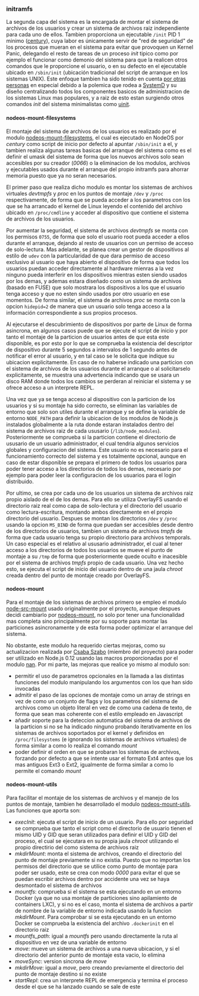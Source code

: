 ### initramfs

La segunda capa del sistema es la encargada de montar el sistema de archivos de
los usuarios y crear un sistema de archivos raiz independiente para cada uno de
ellos. Tambien proporciona un ejecutable ```/init``` PID 1 minimo
([century](https://github.com/piranna/node-century)), cuya labor es únicamente
servir de "red de seguridad" de los procesos que mueran en el sistema para
evitar que provoquen un Kernel Panic, delegando el resto de tareas de un proceso
*init* tipico como por ejemplo el funcionar como demonio del sistema para que la
realicen otros comandos que le proporcione el usuario, o en su defecto en el
ejecutable ubicado en ```/sbin/init``` (ubicación tradicional del script de
arranque en los sistemas UNIX). Este enfoque tambien ha sido tenido en cuenta
[por otras personas](http://ewontfix.com/14) en especial debido a la polemica
que rodea a [SystemD](http://www.freedesktop.org/wiki/Software/systemd) y su
diseño centralizando todos los componentes basicos de administracion de los
sistemas Linux mas populares, y a raiz de esto estan surgiendo otros comandos
*init* del sistema minimalistas como [uinit](https://github.com/siblynx/uinit).

#### nodeos-mount-filesystems

El montaje del sistema de archivos de los usuarios es realizado por el modulo
[nodeos-mount-filesystems](https://github.com/piranna/nodeos-mount-filesystems),
el cual es ejecutado en NodeOS por *century* como script de inicio por defecto
al apuntar ```/sbin/init``` a el, y tambien realiza algunas tareas basicas del
arranque del sistema como es el definir el umask del sistema de forma que los
nuevos archivos solo sean accesibles por su creador (*0066*) o la eliminacion de
los modulos, archivos y ejecutables usados durante el arranque del propio
initramfs para ahorrar memoria puesto que ya no seran necesarios.

El primer paso que realiza dicho modulo es montar los sistemas de archivos
virtuales *devtmpfs* y *proc* en los puntos de montaje ```/dev``` y ```/proc```
respectivamente, de forma que se pueda acceder a los parametros con los que se
ha arrancado el kernel de Linux leyendo el contenido del archivo ubicado en
`/proc/cmdline` y acceder al dispositivo que contiene el sistema de archivos
de los usuarios.

Por aumentar la seguridad, el sistema de archivos *devtmpfs* se monta con los
permisos ```0755```, de forma que solo el usuario root pueda acceder a ellos
durante el arranque, dejando al resto de usuarios con un permiso de acceso de
solo-lectura. Mas adelante, se planea crear un gestor de dispositivos al estilo
de ```udev``` con la particularidad de que dara permiso de acceso exclusivo al
usuario que haya abierto el dispositivo de forma que todos los usuarios puedan
acceder directamente al hardware mienras a la vez ninguno pueda interferir en
los dispositivos mientras esten siendo usados por los demas, y ademas estara
diseñado como un sistema de archivos (basado en FUSE) que solo mostrara los
dispositivos a los que el usuario tenga acceso y que no esten sindo usados por
otro usuario en ese momentos. De forma similar, el sistema de archivos *proc* se
monta con la opcion ```hidepid=2``` de manera que un usuario solo tenga acceso a
la información correspondiente a sus propios procesos.

Al ejecutarse el descubrimiento de dispositivos por parte de Linux de forma
asincrona, en algunos casos puede que se ejecute el script de inicio y por tanto
el montaje de la particion de usuarios antes de que esta este disponible, es por
esto por lo que se comprueba la existencia del descriptor de dispositivo durante
5 segundos a intervalos de 1 segundo antes de notificar el error al usuario, y
en tal caso se le solicita que indique su ubicacion explicitamente. En caso de
no haberse indicado una particion con el sistema de archivos de los usuarios
durante el arranque o al solicitarselo explicitamente, se muestra una
advertencia indicando que se usara un disco RAM donde todos los cambios se
perderan al reiniciar el sistema y se ofrece acceso a un interprete REPL.

Una vez que ya se tenga acceso al dispositivo con la particion de los usuarios y
si su montaje ha sido correcto, se eliminan las variables de entorno que solo
son utiles durante el arranque y se define la variable de entorno `NODE_PATH`
para definir la ubicacion de los modulos de Node.js instalados globalmente a la
ruta donde estaran instalados dentro del sistema de archivos raiz de cada
ususario (`/lib/node_modules`). Posteriormente se comprueba si la particion
contiene el directorio de ususario de un usuario administrador, el cual tendria
algunos servicios globales y configuracion del sistema. Este usuario no es
necesario para el funcionamiento correcto del sistema y es totalmente opcional,
aunque en caso de estar disponible se prepara el primero de todos los usuarios
para poder tener acceso a los directorios de todos los demas, necesario por
ejemplo para poder leer la configuracion de los usuarios para el login
distribuido.

Por ultimo, se crea por cada uno de los usuarios un sistema de archivos raiz
propio aislado de el de los demas. Para ello se utiliza OverlayFS usando el
directorio raiz real como capa de solo-lectura y el directorio del usuario como
lectura-escritura, montando ambos directamente en el propio directorio del
usuario. Despues se montan los directorios `/dev` y `/proc` usando la opcion
`MS_BIND` de forma que puedan ser accesibles desde dentro de los directorios de
usuarios, tambien un sistema de archivos *tmpfs* de forma que cada usuario tenga
su propio directorio para archivos temporals. Un caso especial es el relativo al
ususario administrador, el cual al tener acceso a los directorios de todos los
usuarios se mueve el punto de montaje a su `/tmp` de forma que posteriormente
quede oculto e inacesible por el sistema de archivos *tmpfs* propio de cada
usuario. Una vez hecho esto, se ejecuta el script de inicio del usuario dentro
de una jaula *chroot* creada dentro del punto de montaje creado por OverlayFS.

#### nodeos-mount

Para el montaje de los sistemas de archivos primero se empleo el modulo
[node-src-mount](https://github.com/groundwater/node-src-mount) usado
originalmente por el proyecto, aunque despues decidi cambiarlo por
[nodeos-mount](https://github.com/NodeOS/nodeos-mount), no solo por tener una
funcionalidad mas completa sino principalmente por su soporte para montar las
particiones asincronamente y de esta forma poder optimizar el arranque del
sistema.

No obstante, este modulo ha requerido ciertas mejoras, como su actualizacion
realizada por [Csaba Szabo](https://github.com/netlovers) (miembro del proyecto)
para poder ser utilizado en Node.js 0.12 usando las macros proporcionadas por el
modulo [nan](https://github.com/nodejs/nan). Por mi parte, las mejoras que
realice yo mismo al modulo son:

* permitir el uso de parametros opcionales en la llamada a las distintas
  funciones del modulo manipulando los argumentos con los que han sido invocadas
* admitir el paso de las opciones de montaje como un array de strings en vez de
  como un conjunto de flags y los parametros del sistema de archivos como un
  objeto literal en vez de como una cadena de texto, de forma que sean mas
  coherente con el estilo empleado en Javascript
* añadir soporte para la deteccion automatica del sistema de archivos de la
  particion si no se ha indicado ninguno probando iterativamente en los sistemas
  de archivos soportados por el kernel y definidos en ```/proc/filesystems``` (e
  ignorando los sistemas de archivos virtuales) de forma similar a como lo
  realiza el comando *mount*
* poder definir el orden en que se probaran los sistemas de archivos, forzando
  por defecto a que se intente usar el formato Ext4 antes que los mas antiguos
  Ext3 o Ext2, igualmente de forma similar a como lo permite el comando *mount*

#### nodeos-mount-utils

Para facilitar el montaje de los sistemas de archivos y el manejo de los puntos
de montaje, tambien he desarrollado el modulo
[nodeos-mount-utils](https://github.com/NodeOS/nodeos-mount-utils). Las
funciones que aporta son:

* *execInit*: ejecuta el script de inicio de un usuario. Para ello por seguridad
  se comprueba que tanto el script como el directorio de usuario tienen el mismo
  UID y GID que seran utilizados para definir el UID y GID del proceso, el cual
  se ejecutara en su propia jaula *chroot* utilizando el propio directirio del
  como sistema de archivos raiz
* *mkdirMount*: monta el sistema de archivos, creando el directorio del punto de
  montaje previamente si no existia. Puesto que no importan los permisos del
  directorio que se utilice como punto de montaje para poder ser usado, este se
  crea con modo *0000* para evitar el que se puedan escribir archivos dentro por
  accidente una vez se haya desmontado el sistema de archivos
* *mountfs*: comprueba si el sistema se esta ejecutando en un entorno Docker (ya
  que no usa montaje de particiones sino apilamiento de containers LXC), y si no
  es el caso, monta el sistema de archivos a partir de nombre de la variable de
  entorno indicada usando la funcion *mkdirMount*. Para comprobar si se esta
  ejecutando en un entorno Docker se comprueba la existencia del archivo
  `.dockerinit` en el directorio raiz
* *mountfs_path*: igual a *mountfs* pero usando directamente la ruta al
  dispositivo en vez de una variable de entorno
* *move*: mueve un sistema de archivos a una nueva ubicacion, y si el directorio
  del anterior punto de montaje esta vacio, lo elimina
* *moveSync*: version sincrona de *move*
* *mkdirMove*: igual a *move*, pero creando previamente el directorio del punto
  de montaje destino si no existe
* *startRepl*: crea un interprete REPL de emergencia y termina el proceso desde
  el que se ha lanzado cuando se sale de este
